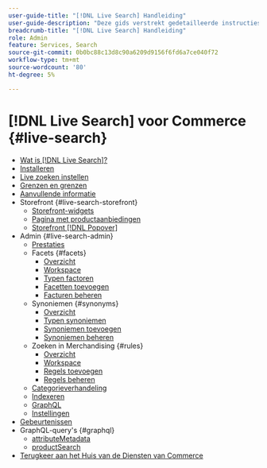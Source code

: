 ```yaml
---
user-guide-title: "[!DNL Live Search] Handleiding"
user-guide-description: "Deze gids verstrekt gedetailleerde instructies om  [!DNL Live Search]  van Adobe Commerce te gebruiken."
breadcrumb-title: "[!DNL Live Search] Handleiding"
role: Admin
feature: Services, Search
source-git-commit: 0b0bc88c13d8c90a6209d9156f6fd6a7ce040f72
workflow-type: tm+mt
source-wordcount: '80'
ht-degree: 5%

---
```


# [!DNL Live Search] voor Commerce {#live-search}

- [Wat is  [!DNL Live Search]?](overview.md)
- [Installeren](install.md)
- [Live zoeken instellen](workspace.md)
- [Grenzen en grenzen](boundaries-limits.md)
- [Aanvullende informatie](release-notes.md)
- Storefront {#live-search-storefront}
   - [Storefront-widgets](storefront-widgets.md)
   - [Pagina met productaanbiedingen](plp-styling.md)
   - [Storefront  [!DNL Popover]](storefront-popover.md)
- Admin {#live-search-admin}
   - [Prestaties](performance.md)
   - Facets {#facets}
      - [Overzicht](facets.md)
      - [Workspace](faceting-workspace.md)
      - [Typen factoren](facets-type.md)
      - [Facetten toevoegen](facets-add.md)
      - [Facturen beheren](facets-manage.md)
   - Synoniemen {#synonyms}
      - [Overzicht](synonyms.md)
      - [Typen synoniemen](synonyms-type.md)
      - [Synoniemen toevoegen](synonyms-add.md)
      - [Synoniemen beheren](synonyms-manage.md)
   - Zoeken in Merchandising {#rules}
      - [Overzicht](rules.md)
      - [Workspace](rules-workspace.md)
      - [Regels toevoegen](rules-add.md)
      - [Regels beheren](rules-manage.md)
   - [Categorieverhandeling](category-merch.md)
   - [Indexeren](indexing.md)
   - [GraphQL](graphql.md)
   - [Instellingen](settings.md)
- [Gebeurtenissen](events.md)
- GraphQL-query&#39;s {#graphql}
   - [ attributeMetadata ](https://developer.adobe.com/commerce/services/graphql/live-search/attribute-metadata/)
   - [ productSearch ](https://developer.adobe.com/commerce/services/graphql/live-search/product-search/)
- [ Terugkeer aan het Huis van de Diensten van Commerce ](https://experienceleague.adobe.com/docs/commerce-merchant-services/user-guides/home.html)